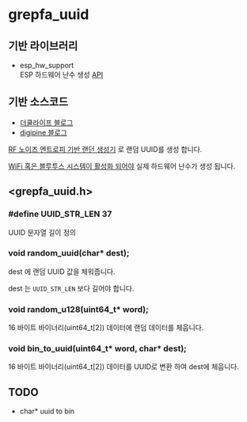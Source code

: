 # grepfa_uuid

## 기반 라이브러리
- esp_hw_support  
ESP 하드웨어 난수 생성 [API](https://docs.espressif.com/projects/esp-idf/en/v5.0.2/esp32s3/api-reference/system/random.html)

## 기반 소스코드
- [더쿨라이프 블로그](https://thecoollife.tistory.com/2457)
- [digipine 블로그](http://www.digipine.com/index.php?mid=clan&document_srl=42035)

[RF 노이즈 엔트로피 기반 랜던 생성기](https://www.espressif.com/sites/default/files/documentation/esp32_technical_reference_manual_en.pdf#rng) 로 랜덤 UUID를 생성 합니다.

[WiFi 혹은 블루투스 시스템이 활성화 되어야](https://docs.espressif.com/projects/esp-idf/en/v5.0.2/esp32s3/api-reference/system/random.html) 실제 하드웨어 난수가 생성 됩니다.


## <grepfa_uuid.h>
### #define UUID_STR_LEN 37
UUID 문자열 길이 정의

### void random_uuid(char* dest);
dest 에 랜덤 UUID 값을 체워줍니다.

dest 는 `UUID_STR_LEN` 보다 길어야 합니다.

### void random_u128(uint64_t* word);
16 바이트 바이너리(uint64_t[2]) 데이터에 랜덤 데이터를 체웁니다.

### void bin_to_uuid(uint64_t* word, char* dest);
16 바이트 바이너리(uint64_t[2]) 데이터를 UUID로 변환 하여 dest에 체웁니다.


## TODO
- char* uuid to bin